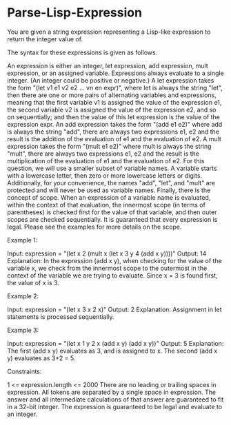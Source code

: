 # Parse-Lisp-Expression

You are given a string expression representing a Lisp-like expression to return the integer value of.

The syntax for these expressions is given as follows.

An expression is either an integer, let expression, add expression, mult expression, or an assigned variable. Expressions always evaluate to a single integer.
(An integer could be positive or negative.)
A let expression takes the form "(let v1 e1 v2 e2 ... vn en expr)", where let is always the string "let", then there are one or more pairs of alternating variables and expressions, meaning that the first variable v1 is assigned the value of the expression e1, the second variable v2 is assigned the value of the expression e2, and so on sequentially; and then the value of this let expression is the value of the expression expr.
An add expression takes the form "(add e1 e2)" where add is always the string "add", there are always two expressions e1, e2 and the result is the addition of the evaluation of e1 and the evaluation of e2.
A mult expression takes the form "(mult e1 e2)" where mult is always the string "mult", there are always two expressions e1, e2 and the result is the multiplication of the evaluation of e1 and the evaluation of e2.
For this question, we will use a smaller subset of variable names. A variable starts with a lowercase letter, then zero or more lowercase letters or digits. Additionally, for your convenience, the names "add", "let", and "mult" are protected and will never be used as variable names.
Finally, there is the concept of scope. When an expression of a variable name is evaluated, within the context of that evaluation, the innermost scope (in terms of parentheses) is checked first for the value of that variable, and then outer scopes are checked sequentially. It is guaranteed that every expression is legal. Please see the examples for more details on the scope.
 

Example 1:

Input: expression = "(let x 2 (mult x (let x 3 y 4 (add x y))))"
Output: 14
Explanation: In the expression (add x y), when checking for the value of the variable x,
we check from the innermost scope to the outermost in the context of the variable we are trying to evaluate.
Since x = 3 is found first, the value of x is 3.

Example 2:

Input: expression = "(let x 3 x 2 x)"
Output: 2
Explanation: Assignment in let statements is processed sequentially.

Example 3:

Input: expression = "(let x 1 y 2 x (add x y) (add x y))"
Output: 5
Explanation: The first (add x y) evaluates as 3, and is assigned to x.
The second (add x y) evaluates as 3+2 = 5.
 

Constraints:

1 <= expression.length <= 2000
There are no leading or trailing spaces in expression.
All tokens are separated by a single space in expression.
The answer and all intermediate calculations of that answer are guaranteed to fit in a 32-bit integer.
The expression is guaranteed to be legal and evaluate to an integer.
